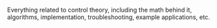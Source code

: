 Everything related to control theory, including the math behind it, algorithms, implementation, troubleshooting, example applications, etc.